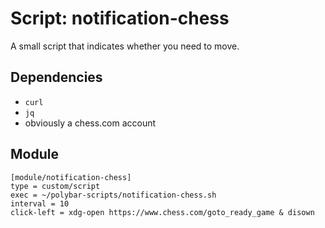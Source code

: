 # Script: notification-chess

A small script that indicates whether you need to move.


## Dependencies

* `curl`
* `jq`
* obviously a chess.com account


## Module

```
[module/notification-chess]
type = custom/script
exec = ~/polybar-scripts/notification-chess.sh
interval = 10
click-left = xdg-open https://www.chess.com/goto_ready_game & disown
```
